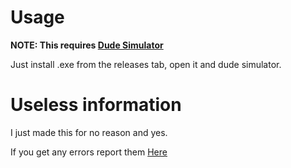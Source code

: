 # Usage
**NOTE: This requires [Dude Simulator](https://store.steampowered.com/app/654990/Dude_Simulator/)**

Just install .exe from the releases tab, open it and dude simulator.

# Useless information
I just made this for no reason and yes.

If you get any errors report them [Here](https://discord.gg/PfYMfbzMj7)
